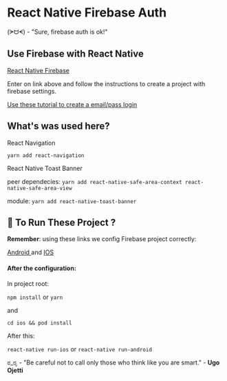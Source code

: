 # React Native Firebase Auth

(ᗒᗨᗕ) - "Sure, firebase auth is ok!"

## Use Firebase with React Native

[React Native Firebase](https://invertase.io/oss/react-native-firebase/)

Enter on link above and follow the instructions to create a project with firebase settings.

[Use these tutorial to create a email/pass login](https://medium.com/react-native-training/react-native-firebase-authentication-7652e1d2c8a2)

## What's was used here?

React Navigation

`yarn add react-navigation`

React Native Toast Banner

peer dependecies:
`yarn add react-native-safe-area-context react-native-safe-area-view`

module:
`yarn add react-native-toast-banner`

## :runner: To Run These Project ?

**Remember**: using these links we config Firebase project correctly:

[Android ](https://invertase.io/oss/react-native-firebase/quick-start/android-firebase-credentials) and [IOS ](https://invertase.io/oss/react-native-firebase/quick-start/ios-firebase-credentials)

#### After the configuration:

In project root: 

`npm install` or `yarn`

and

`cd ios && pod install`

After this:

`react-native run-ios`
or
`react-native run-android`

ಠ_ರೃ - "Be careful not to call only those who think like you are smart." - **Ugo Ojetti**